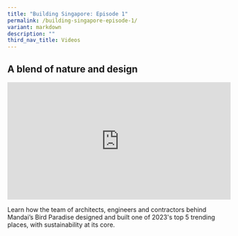 ```yaml
---
title: "Building Singapore: Episode 1"
permalink: /building-singapore-episode-1/
variant: markdown
description: ""
third_nav_title: Videos
---
```

<h2>A blend of nature and design</h2>
<p></p>
<div style="position: relative; width: 100%; padding-bottom: 52.66%;">
    <iframe style="position: absolute; width: 100%; height: 100%;" allowfullscreen="true" frameborder="0" src="https://www.youtube.com/embed/FMof57Q3A-M?si=o-_PFwNikRS74-6Z&amp;rel=0"></iframe>
</div>
<p>Learn how the team of architects, engineers and contractors behind Mandai’s
Bird Paradise designed and built one of 2023's top 5 trending places, with
sustainability at its core.</p>
<p>&nbsp;</p>